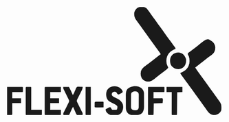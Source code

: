 <svg xmlns="http://www.w3.org/2000/svg" fill="none" viewBox="0 0 98 49">
  <g fill="currentColor" clip-path="url(#a)">
    <path d="m61.449-.062.286-.005c.797.005 1.399.233 2.014.764.673.826 1.281 1.702 1.894 2.578.472.67.956 1.332 1.441 1.992a90.786 90.786 0 0 1 1.578 2.201c.38.538.77 1.067 1.16 1.597.69.939 1.37 1.885 2.042 2.838.61.864 1.227 1.722 1.846 2.579l.71.983.254.352L75.74 17.3c.155.214.311.426.47.637l.195.261.17.223c.117.199.117.199.117.566l-.276.108c-1.478.606-2.657 1.486-3.358 3.016-.581 1.46-.632 2.728-.133 4.226.127.292.259.578.403.861.068.242.068.242.014.477-.273.383-.63.637-.998.913l-.253.194-.814.618a536.617 536.617 0 0 0-1.36 1.04c-.515.392-1.023.79-1.527 1.198l-.33.265-.623.508c-1.083.874-2.169 1.557-3.576 1.399-.957-.245-1.735-.636-2.296-1.496-.568-1.012-.677-2.02-.412-3.16.452-1.383 1.708-2.168 2.796-2.985.451-.34.899-.683 1.346-1.026l.28-.214c.834-.638 1.658-1.291 2.479-1.95a49.037 49.037 0 0 1 2.046-1.542 27.07 27.07 0 0 0-1.472-2.128 97.013 97.013 0 0 1-1.904-2.618 304.676 304.676 0 0 0-2.183-3.05c-.38-.524-.757-1.05-1.136-1.574l-.75-1.041c-.601-.83-1.194-1.665-1.784-2.503a88.833 88.833 0 0 0-1.145-1.588l-.242-.33a81.198 81.198 0 0 0-.463-.621c-.795-1.083-1.071-2.038-.928-3.412.216-.878.76-1.718 1.493-2.217.623-.364 1.155-.43 1.862-.417Zm31.989 15.826c.752.63 1.102 1.39 1.266 2.366a4.069 4.069 0 0 1-.655 2.61c-.648.808-1.538 1.363-2.36 1.96a39.2 39.2 0 0 0-1.296 1.011l-.498.398-.245.197c-.624.497-1.255.985-1.885 1.475l-1.301 1.016-.479.373-.345.27c.56.92 1.193 1.774 1.83 2.635.562.758 1.112 1.525 1.662 2.291.223.311.448.62.672.93.305.424.609.85.91 1.276.733 1.04 1.471 2.073 2.224 3.096a196.738 196.738 0 0 1 2.382 3.32c.22.312.442.621.665.931l.227.318.43.599c.894 1.25 1.086 2.293.887 3.836-.28.889-.87 1.51-1.648 1.96-.929.46-1.867.536-2.84.176-.989-.463-1.582-1.203-2.193-2.112-.3-.444-.612-.877-.926-1.31a228.716 228.716 0 0 1-1.59-2.228c-.55-.78-1.11-1.551-1.68-2.316-.37-.5-.727-1.01-1.086-1.52a177.43 177.43 0 0 0-2.1-2.906 77.524 77.524 0 0 1-1.328-1.864c-.395-.56-.802-1.11-1.207-1.661l-.942-1.286-.177-.243a85.692 85.692 0 0 1-.625-.865c-.14-.24-.14-.24-.14-.607l.276-.108c1.476-.605 2.653-1.484 3.359-3.009.593-1.489.605-2.83.132-4.356a11.34 11.34 0 0 0-.264-.551c-.206-.429-.206-.429-.193-.675.144-.337.327-.45.62-.657l.356-.26.203-.146c.427-.312.845-.635 1.265-.957l.286-.22c.63-.482 1.253-.973 1.873-1.469 4.195-3.351 4.195-3.351 6.478-1.718Z"/>
    <path d="M73.632 14.577c.482.474.874.984 1.266 1.54.124.173.248.347.371.522l.185.26c.167.233.336.463.507.693l.15.202.4.537c.182.289.182.289.182.656l-.276.108c-1.478.606-2.657 1.486-3.358 3.016-.581 1.46-.632 2.728-.133 4.226.127.292.259.578.403.861.068.242.068.242.014.477-.273.383-.63.637-.998.913l-.253.194-.814.618a477.426 477.426 0 0 0-1.36 1.04 71.615 71.615 0 0 0-1.856 1.463c-.209.169-.417.338-.624.508-1.083.874-2.169 1.557-3.576 1.399-.957-.245-1.735-.636-2.296-1.496-.568-1.012-.677-2.02-.412-3.16.452-1.383 1.708-2.168 2.796-2.985.451-.34.899-.683 1.347-1.026l.279-.213c.834-.64 1.658-1.292 2.479-1.95 1.682-1.343 1.682-1.343 2.468-1.792.506-.303.956-.659 1.417-1.03l.263-.207c.859-.686 1.56-1.335 1.9-2.434.13-1.032.053-1.81-.47-2.695v-.245Zm19.806 1.187c.752.63 1.102 1.39 1.266 2.366a4.069 4.069 0 0 1-.655 2.61c-.648.808-1.538 1.363-2.36 1.96a39.2 39.2 0 0 0-1.296 1.011l-.498.398-.245.197c-.472.376-.948.746-1.424 1.116-.408.317-.814.636-1.219.958l-.257.203-.485.387-.222.176-.194.154c-.21.14-.21.14-.493.254-.575.246-1.043.68-1.534 1.072l-.331.258c-1.179.914-1.179.914-1.854 2.23-.08.971-.085 1.823.353 2.696l-.117.367a768.52 768.52 0 0 1-1.884-2.572l-.181-.249a81.441 81.441 0 0 1-.62-.859c-.14-.24-.14-.24-.14-.607l.275-.108c1.476-.605 2.653-1.484 3.359-3.009.593-1.489.605-2.83.132-4.356a11.34 11.34 0 0 0-.264-.551c-.206-.429-.206-.429-.193-.675.144-.337.327-.45.62-.657l.356-.26.203-.146c.427-.312.845-.635 1.265-.957l.286-.22c.63-.482 1.253-.973 1.873-1.469 4.195-3.351 4.195-3.351 6.478-1.718ZM61.272 36.75c.647.62 1.127 1.284 1.211 2.215.015.47.019.939.017 1.41l.002.523v1.096c-.002.465 0 .93.004 1.395.002.36.002.721.002 1.082 0 .171 0 .343.002.514.009 1.188-.127 2.005-.738 3.004-.93.968-1.872 1.046-3.13 1.06-.173.003-.345.007-.518.013-1.1.037-1.982-.01-2.856-.797-.667-.751-.969-1.462-.976-2.499l-.004-.463-.001-.497-.002-.515c-.002-.36-.002-.72-.002-1.079 0-.458-.003-.915-.007-1.373-.003-.355-.003-.71-.003-1.064 0-.169-.002-.337-.003-.506-.012-1.16.06-2.17.772-3.105 1.622-1.412 4.43-1.732 6.23-.414Zm-4.356 2.083c-.236.382-.266.69-.271 1.14l-.006.395-.002.424-.003.437a142.04 142.04 0 0 1-.016 2.316l-.003.89-.007.423c-.005.825-.005.825.357 1.533.567.523 1.143.462 1.874.448.405-.041.584-.07.888-.335.341-.438.383-.638.387-1.192a783.833 783.833 0 0 1 .005-.824l.002-.44.002-.922c.001-.47.005-.94.009-1.41l.001-.895.005-.427-.001-.399.001-.35c-.052-.39-.176-.617-.396-.935-.874-.66-2-.535-2.826.123Zm-30.96-2.573h2.59c.625 1.212 1.23 2.417 1.766 3.675.447-.537.664-1.203.926-1.85.118-.284.242-.565.369-.845l.115-.287c.134-.287.244-.48.474-.693.449-.119.872-.093 1.331-.061l.367.013c.297.011.594.027.891.048-.05.802-.344 1.39-.704 2.094l-.356.719c-.187.375-.375.75-.565 1.123-.183.363-.363.726-.543 1.09l-.174.338c-.302.598-.302.598-.317 1.254l.187.364.12.257c.145.309.296.614.448.919l.337.688c.177.36.355.719.533 1.077.173.348.343.696.513 1.045l.164.324.148.305.131.266c.098.331.048.547-.04.877a70.13 70.13 0 0 1-1.213.03l-.349.013-.334.005-.308.007c-.267-.055-.267-.055-.458-.257-.19-.337-.35-.678-.506-1.033l-.19-.43a868.008 868.008 0 0 1-.394-.902l-.485-1.108c-.294.378-.492.763-.689 1.203l-.186.413a834.74 834.74 0 0 0-.571 1.272l-.17.377c-.15.287-.15.287-.385.41-.18.01-.359.013-.538.012l-.32-.002-.334-.003-.337-.001-.826-.006c-.124-.395-.13-.579.015-.972.073-.142.146-.283.22-.43l.258-.514.153-.302c.34-.675.674-1.353 1.005-2.033.122-.25.245-.498.37-.746l.227-.468.208-.42c.139-.375.165-.494.016-.853-.12-.269-.245-.532-.375-.796l-.12-.247c-.252-.52-.507-1.04-.762-1.558l-.454-.926a86.278 86.278 0 0 0-.228-.462c-.109-.22-.216-.44-.323-.66l-.191-.388c-.137-.353-.137-.353-.137-.965Zm-7.953-.015h.386a626.274 626.274 0 0 0 .91.003h.482l1.272.003 1.297.003c.85.001 1.698.003 2.547.006v2.327h-4.826v2.818h4.002v2.205h-4.002v3.062h4.826v2.205c-.117.123-.117.123-.4.138l-.38-.001h-.428l-.466-.002h-.475l-1.25-.004-1.277-.002L17.716 49c-.134-.28-.132-.433-.132-.743l-.001-.316v-6.722a1399.93 1399.93 0 0 1 0-3.69v-.349c.003-.913.003-.913.42-.935Zm33.947.735c.438.411.783.82.912 1.431-.066.299-.066.299-.353.552a9.26 9.26 0 0 1-.42.237l-.265.143c-.708.356-.708.356-1.047.32-.352-.155-.482-.505-.688-.83-.38-.34-.553-.368-1.06-.368-.368.068-.504.147-.824.383-.3.45-.328.672-.235 1.21.547.723 1.325.995 2.117 1.356 1.237.583 2.272 1.337 2.804 2.682.334 1.17.202 2.355-.33 3.434-.449.704-.976 1.217-1.766 1.47a12.1 12.1 0 0 1-1.578.07c-.246-.001-.492.003-.737.008-.901.005-1.587-.046-2.276-.69l-.294-.271-.228-.265-.235-.264c-.233-.383-.265-.713-.303-1.16.262-.145.525-.288.788-.43l.223-.123c.761-.407.761-.407 1.226-.305.178.21.178.21.317.482.182.385.182.385.507.62.25.012.5.016.75.016h.408c.308-.013.557-.026.843-.138.27-.478.292-.926.236-1.47-.378-.667-.948-.891-1.597-1.202-2.601-1.306-2.601-1.306-3.23-2.718a4.79 4.79 0 0 1 .06-3.147 3.578 3.578 0 0 1 1.839-1.745c1.52-.48 3.207-.377 4.436.712Zm12.5-.72a1745.336 1745.336 0 0 1 4.105-.01 524.944 524.944 0 0 1 1.734-.003l.67-.001h.386c.286.014.286.014.404.136.012.349.016.693.015 1.042l.001.296c-.001.73-.001.73-.134.867-.356.011-.71.014-1.067.012h-.324a392.324 392.324 0 0 1-1.725-.006c-.57 0-1.14-.003-1.71-.006v2.818l.871-.005a1154.276 1154.276 0 0 1 1.412-.004l.832-.003.264-.002c.208 0 .416.006.623.014.5.52.118 1.469.118 2.205l-4.002.122-.022 1.121-.022 1.07-.015.747-.022 1.07-.006.339c-.018.784-.018.784-.149.92-.352.016-.7.023-1.052.024l-.299.004-.285.001-.263.002c-.22-.03-.22-.03-.455-.275-.03-.22-.03-.22-.03-.493v-.312l.001-.344a405.302 405.302 0 0 1 .002-1.546v-.821c0-.575.001-1.149.003-1.723a776.8 776.8 0 0 0 .002-2.212 1198.517 1198.517 0 0 1 .005-3.65v-.344a2115.158 2115.158 0 0 0 .002-.584c.015-.221.015-.221.133-.466Zm-63.92 0 3.523-.008 1.115-.003.868-.001.46-.002h.815c.281.014.281.014.4.136.01.349.015.693.014 1.042l.001.296c-.001.73-.001.73-.134.867-.348.011-.693.014-1.041.012h-.316a373.333 373.333 0 0 1-1.683-.006c-.556 0-1.112-.003-1.668-.006v2.818h4.002v2.205H2.884l.008 1.117a844.773 844.773 0 0 1 .01 1.811l.005 1.068.003.337v.312l.002.275c-.028.225-.028.225-.264.47H.53V36.26Z"/>
    <path d="M79.607 21.031c1.03.628 1.54 1.446 1.912 2.611.114 1.252-.076 2.36-.846 3.354-.778.848-1.655 1.188-2.766 1.217-1.087-.014-1.878-.393-2.663-1.166-.835-.923-.962-1.839-.941-3.066.081-1.049.456-1.749 1.194-2.459 1.173-.956 2.75-1.157 4.11-.49ZM9.62 36.244h1.523c.216.016.216.016.334.138.011.321.015.638.013.959v.304a416.836 416.836 0 0 1-.002 1.692l-.003 1.824-.003 2.186c0 1.109-.003 2.217-.005 3.325h4.826v2.205c-.206.215-.497.139-.777.139H9.404c-.281-.016-.281-.016-.4-.139a35.376 35.376 0 0 1-.014-1.159 6978.305 6978.305 0 0 1 0-1.582 3350.066 3350.066 0 0 0 0-2.6v-2.262a1390.892 1390.892 0 0 1 0-3.733l-.001-.352c.003-.944.003-.944.63-.945Zm63.07.016h7.182v2.327l-2.355.123-.009.931a3079.596 3079.596 0 0 1-.05 4.883 1053.455 1053.455 0 0 1-.024 2.457l-.01.949-.002.287c-.009.646-.009.646-.14.783a6.267 6.267 0 0 1-.47.016h-1.443c-.206-.016-.206-.016-.324-.139a27.82 27.82 0 0 1-.013-.958v-.304c0-.334 0-.667.002-1v-.692l.003-1.824.002-1.86.006-3.652h-2.354V36.26Zm-36.61 0h2.354a5398.91 5398.91 0 0 1 .01 7.217 1622.884 1622.884 0 0 1 .003 3.05v1.178l.002.356v.604c-.015.212-.015.212-.132.335a6.267 6.267 0 0 1-.471.016h-1.442c-.206-.016-.206-.016-.324-.139a7.134 7.134 0 0 1-.014-.494v-1.051l.003-1.227v-.848c0-.746.002-1.491.003-2.237l.002-2.281.006-4.48Zm4.716 6.708.457.001h.244l.51.003c.26.003.521.003.782.003 1.279.005 1.279.005 1.414.145.01.182.012.365.011.548v.334l-.004.35-.001.353-.006.865a569.55 569.55 0 0 1-2.216.01l-.808.002-.255.002c-.202 0-.404-.006-.606-.014-.254-.264-.14-.851-.14-1.217l-.004-.311v-.297l-.002-.274c.054-.43.235-.471.624-.503ZM81.52 32.952c.348.544.348.544.47.858l-.117.367-.589-.857.236-.123v-.245Z"/>
  </g>
  <defs>
    <clipPath id="a">
      <path fill="currentColor" d="M.53 0h97v49h-97z"/>
    </clipPath>
  </defs>
</svg>
